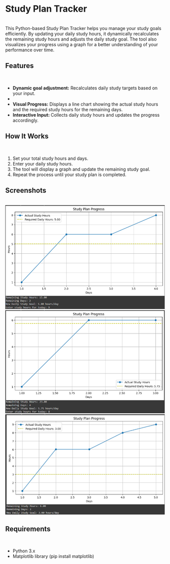 <h1>Study Plan Tracker</h1> </br>
This Python-based Study Plan Tracker helps you manage your study goals efficiently. By updating your daily study hours, it dynamically recalculates the remaining study hours and adjusts the daily study goal. The tool also visualizes your progress using a graph for a better understanding of your performance over time.

<h2>Features</h2> </br>
<ul>
  
<li><b> Dynamic goal adjustment:</b> Recalculates daily study targets based on your input.<li>
<li><b>Visual Progress:</b> Displays a line chart showing the actual study hours and the required study hours for the remaining days.</li>
<li><b>Interactive Input: </b>Collects daily study hours and updates the progress accordingly.</li>
</ul>
<h2>How It Works</h2> </br>
<ol><li>Set your total study hours and days.</li>
    <li>Enter your daily study hours.</li>
    <li>The tool will display a graph and update the remaining study goal.</li>
    <li>Repeat the process until your study plan is completed.</li></ol>




<h2>Screenshots</h2> </br>
<img src="https://github.com/rishidubasi/StudyPlanTracker/blob/main/Img/Screenshot%202024-10-07%20123843.png" alt="" width="600px">
<img src="https://github.com/rishidubasi/StudyPlanTracker/blob/main/Img/Screenshot%202024-10-07%20123855.png" alt="" width="600px">
<img src="https://github.com/rishidubasi/StudyPlanTracker/blob/main/Img/Screenshot%202024-10-07%20123924.png" alt="" width="600px">



<h2>Requirements</h2> </br>
<ul><li>Python 3.x</li>
    <li>Matplotlib library (pip install matplotlib)</li>
</ul>


